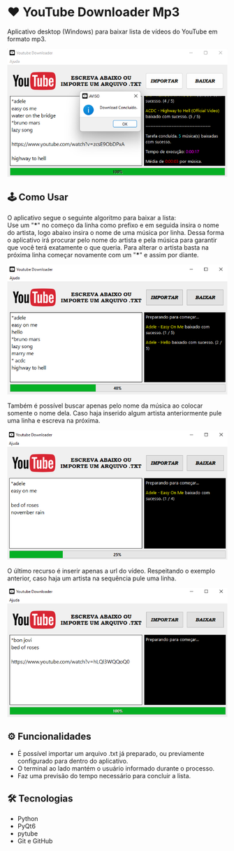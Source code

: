 # ❤ YouTube Downloader Mp3

Aplicativo desktop (Windows) para baixar lista de vídeos do YouTube em formato mp3.

![preview](./.github/preview.png)

## 🕹 Como Usar
O aplicativo segue o seguinte algoritmo para baixar a lista: <br>
Use um "**\***" no começo da linha como prefixo e em seguida insira o nome do artista, logo abaixo insira o nome de uma
música por linha. Dessa forma o aplicativo irá procurar pelo nome do artista e pela música para garantir que você
terá exatamente o que queria.
Para alterar o artista basta na próxima linha começar novamente com um "**\***" e assim por diante.

![example1](./.github/example1.png)

Também é possível buscar apenas pelo nome da música ao colocar somente o nome dela. Caso haja inserido algum artista
anteriormente pule uma linha e escreva na próxima.

![example2](./.github/example2.png)

O último recurso é inserir apenas a url do vídeo. Respeitando o exemplo anterior, caso haja um artista na sequência pule
uma linha.

![example2](./.github/example3.png)


## ⚙ Funcionalidades

- É possível importar um arquivo .txt já preparado, ou previamente configurado para dentro do aplicativo.
- O terminal ao lado mantém o usuário informado durante o processo.
- Faz uma previsão do tempo necessário para concluir a lista.

## 🛠 Tecnologias

- Python
- PyQt6
- pytube
- Git e GitHub

